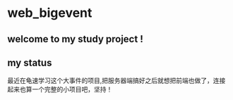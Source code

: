 # web_bigevent
## welcome to my study project !
## my status
  最近在龟速学习这个大事件的项目,把服务器端搞好之后就想把前端也做了，连接起来也算一个完整的小项目吧，坚持！
